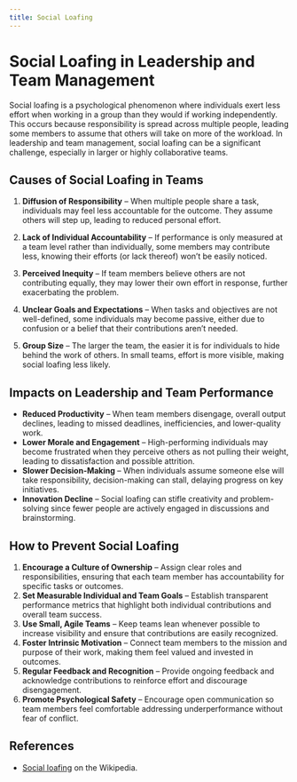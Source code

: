 ```yaml
---
title: Social Loafing
---
```


# Social Loafing in Leadership and Team Management  

Social loafing is a psychological phenomenon where individuals exert less effort when working in a group than they would if working independently. This occurs because responsibility is spread across multiple people, leading some members to assume that others will take on more of the workload. In leadership and team management, social loafing can be a significant challenge, especially in larger or highly collaborative teams.  

## **Causes of Social Loafing in Teams**  

1. **Diffusion of Responsibility** – When multiple people share a task, individuals may feel less accountable for the outcome. They assume others will step up, leading to reduced personal effort.  
   
2. **Lack of Individual Accountability** – If performance is only measured at a team level rather than individually, some members may contribute less, knowing their efforts (or lack thereof) won’t be easily noticed.  

3. **Perceived Inequity** – If team members believe others are not contributing equally, they may lower their own effort in response, further exacerbating the problem.  

4. **Unclear Goals and Expectations** – When tasks and objectives are not well-defined, some individuals may become passive, either due to confusion or a belief that their contributions aren’t needed.  

5. **Group Size** – The larger the team, the easier it is for individuals to hide behind the work of others. In small teams, effort is more visible, making social loafing less likely.  

## **Impacts on Leadership and Team Performance**  

- **Reduced Productivity** – When team members disengage, overall output declines, leading to missed deadlines, inefficiencies, and lower-quality work.  
- **Lower Morale and Engagement** – High-performing individuals may become frustrated when they perceive others as not pulling their weight, leading to dissatisfaction and possible attrition.  
- **Slower Decision-Making** – When individuals assume someone else will take responsibility, decision-making can stall, delaying progress on key initiatives.  
- **Innovation Decline** – Social loafing can stifle creativity and problem-solving since fewer people are actively engaged in discussions and brainstorming.  

## **How to Prevent Social Loafing**  

1. **Encourage a Culture of Ownership** – Assign clear roles and responsibilities, ensuring that each team member has accountability for specific tasks or outcomes.  
2. **Set Measurable Individual and Team Goals** – Establish transparent performance metrics that highlight both individual contributions and overall team success.  
3. **Use Small, Agile Teams** – Keep teams lean whenever possible to increase visibility and ensure that contributions are easily recognized.  
4. **Foster Intrinsic Motivation** – Connect team members to the mission and purpose of their work, making them feel valued and invested in outcomes.  
5. **Regular Feedback and Recognition** – Provide ongoing feedback and acknowledge contributions to reinforce effort and discourage disengagement.  
6. **Promote Psychological Safety** – Encourage open communication so team members feel comfortable addressing underperformance without fear of conflict.  

## References

- [Social loafing](https://en.wikipedia.org/wiki/Social_loafing) on the Wikipedia.

